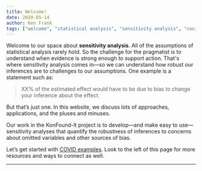 ```yaml
---
title: Welcome!
date: 2020-05-14
author: Ken Frank
tags: ["welcome", "statistical analysis", "sensitivity analysis", "covid"]
---
```


Welcome to our space about **sensitivity analysis**. All of the assumptions of statistical analysis rarely hold. So the challenge for the pragmatist is to understand when evidence is strong enough to support action. That's where sensitivity analysis comes in&#8212;so we can understand how robust our inferences are to challenges to our assumptions. One example is a statement such as: 

> XX% of the estimated effect would have to be due to bias to change your inference about the effect.

But that’s just one. In this website, we discuss lots of approaches, applications, and the pluses and minuses.

Our work in the KonFound-It project is to develop&#8212;and make easy to use&#8212;sensitivity analyses that quantify the robustness of inferences to concerns about omitted variables and other sources of bias.

Let’s get started with [COVID examples](https://www.konfound-it.org/2020/05/12/covid-introduction/). Look to the left of this page for more resources and ways to connect as well.

---

